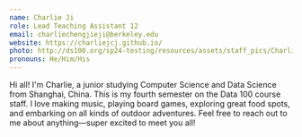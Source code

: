 ```yaml
---
name: Charlie Ji
role: Lead Teaching Assistant 12
email: charliechengjieji@berkeley.edu
website: https://charliejcj.github.io/
photo: http://ds100.org/sp24-testing/resources/assets/staff_pics/Charlie_Ji.png
pronouns: He/Him/His
---
```


Hi all! I'm Charlie, a junior studying Computer Science and Data Science from Shanghai, China. This is my fourth semester on the Data 100 course staff. I love making music, playing board games, exploring great food spots, and embarking on all kinds of outdoor adventures. Feel free to reach out to me about anything—super excited to meet you all!

